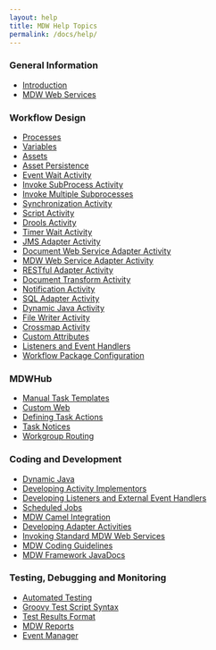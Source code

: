 ```yaml
---
layout: help
title: MDW Help Topics
permalink: /docs/help/
---
```

<section class="intro">
<div class="grid">
<h3>General Information</h3>
<ul>
  <li><a href='../mdw-intro'>Introduction</a></li>
  <li><a href='webServices.html'>MDW Web Services</a></li>
</ul>
<h3>Workflow Design</h3>
<ul>
  <li><a href='process.html'>Processes</a></li>
  <li><a href='variable.html'>Variables</a></li>
  <li><a href='assets.html'>Assets</a></li>
  <li><a href='assetPersistence.html'>Asset Persistence</a></li>
  <li><a href='EventWaitActivity.html'>Event Wait Activity</a></li>
  <li><a href='InvokeSubProcessActivity.html'>Invoke SubProcess Activity</a></li>
  <li><a href='InvokeMultipleSubprocesses.html'>Invoke Multiple Subprocesses</a></li>
  <li><a href='synchronization.html'>Synchronization Activity</a></li>
  <li><a href='scriptActivity.html'>Script Activity</a></li>
  <li><a href='droolsActivities.html'>Drools Activity</a></li>
  <li><a href='TimerWaitActivity.html'>Timer Wait Activity</a></li>
  <li><a href='JmsAdapter.html'>JMS Adapter Activity</a></li>
  <li><a href='DocWebServiceAdapter.html'>Document Web Service Adapter Activity</a></li>
  <li><a href='MDWWebServiceAdapter.html'>MDW Web Service Adapter Activity</a></li>
  <li><a href='RestfulAdapter.html'>RESTful Adapter Activity</a></li>
  <li><a href='documentTransform.html'>Document Transform Activity</a></li>
  <li><a href='notification.html'>Notification Activity</a></li>
  <li><a href='sqlAdapter.html'>SQL Adapter Activity</a></li>
  <li><a href='dynamicJavaActivity.html'>Dynamic Java Activity</a></li>
  <li><a href='FileWriterActivity.html'>File Writer Activity</a></li>
  <li><a href='crossmap.html'>Crossmap Activity</a></li>
  <li><a href='customAttributes.html'>Custom Attributes</a></li>
  <li><a href='listener.html'>Listeners and Event Handlers</a></li>
  <li><a href='packageConfig.html'>Workflow Package Configuration</a></li>
</ul>

<h3>MDWHub</h3>
<ul>
  <li><a href='taskTemplates.html'>Manual Task Templates</a></li>
  <li><a href='customWeb.html'>Custom Web</a></li>
  <li><a href='taskAction.html'>Defining Task Actions</a></li>
  <li><a href='taskNotices.html'>Task Notices</a></li>
  <li><a href='taskRouting.html'>Workgroup Routing</a></li>
</ul>
<h3>Coding and Development</h3>
<ul>
  <li><a href='dynamicJava.html'>Dynamic Java</a></li>
  <li><a href='implementor.html'>Developing Activity Implementors</a></li>
  <li><a href='listener.html'>Developing Listeners and External Event Handlers</a></li>
  <li><a href='scheduledJobs.html'>Scheduled Jobs</a></li>
  <li><a href='MDWCamelIntegration.html'>MDW Camel Integration</a></li>
  <li><a href='AdapterActivityBase.html'>Developing Adapter Activities</a></li>
  <li><a href='webServices.html'>Invoking Standard MDW Web Services</a></li>
  <li><a href='MDWCodingGuidesines'>MDW Coding Guidelines</a></li>
  <li><a href='../javadoc/index.html'>MDW Framework JavaDocs</a></li>
</ul>

<h3>Testing, Debugging and Monitoring</h3>
<ul>
  <li><a href='automatedTesting.html'>Automated Testing</a></li>
  <li><a href='groovyTestScriptSyntax.html'>Groovy Test Script Syntax</a></li>
  <li><a href='testResultsFormat.html'>Test Results Format</a></li>
  <li><a href='reports.html'>MDW Reports</a></li>
  <li><a href='eventmgr.html'>Event Manager</a></li>
</ul>
</div>
</section>